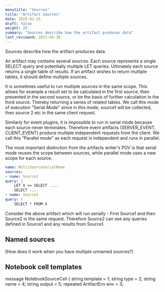 ```yaml
---
menutitle: "Sources"
title: "Artifact Sources"
date: 2025-01-25
draft: false
weight: 20
summary: "Sources describe how the artifact produces data"
last_reviewed: 2025-04-30
---
```


Sources describe how the artifact produces data.

An artifact may contains several sources. Each source represents a single SELECT
query and potentially multiple LET queries. Ultimately each source returns a
single table of results. If an artifact wishes to return multiple tables, it
should define multiple sources.

It is sometimes useful to run multiple sources in the same
scope. This allows for example a result set to be calculated in the
first source, then presented in the second source, or be the basis
of further calculation in the third source. Thereby returning a
series of related tables. We call this mode of execution "Serial
Mode" since in this mode, source1 will be collected, then source 2
etc in the same client request.

Similarly for event plugins, it is impossible to run in serial mode
because each source never terminates. Therefore event artifacts
(SERVER_EVENT, CLIENT_EVENT) produce multiple independent requests
from the client. We call this "Parallel mode" as each request is
independent and runs in parallel.

The most important distinction from the artifacts writer's POV is
that serial mode reuses the scope between sources, while parallel
mode uses a new scope for each source.

```yaml
name: MultiSourceSerialMode
sources:
- name: Source1
query: |
    LET X <= SELECT ....
    SELECT ...
- name: Source2
query: |
    SELECT * FROM X
```

Consider the above artifact which will run serially - First Source1
and then Source2 in the same request. Therefore Source2 can see any
queries defined in Source1 and any results from Source1.

## Named sources

[How does it work when you have multiple unnamed sources?]

## Notebook cell templates

message NotebookSourceCell {
    string template = 1;
    string type = 2;
    string name = 4;
    string output = 5;
    repeated ArtifactEnv env = 3;





